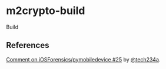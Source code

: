 # m2crypto-build

Build

## References

[Comment on iOSForensics/pymobiledevice #25](https://github.com/iOSForensics/pymobiledevice/issues/25#issuecomment-576119104) by [@tech234a](https://github.com/tech234a).

